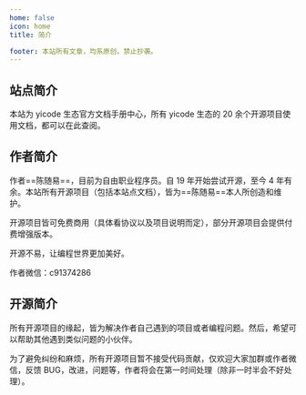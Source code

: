 ```yaml
---
home: false
icon: home
title: 简介

footer: 本站所有文章，均系原创，禁止抄袭。
---
```


## 站点简介

本站为 yicode 生态官方文档手册中心，所有 yicode 生态的 20 余个开源项目使用文档，都可以在此查阅。

## 作者简介

作者==陈随易==，目前为自由职业程序员。自 19 年开始尝试开源，至今 4 年有余。本站所有开源项目（包括本站点文档），皆为==陈随易==本人所创造和维护。

开源项目皆可免费商用（具体看协议以及项目说明而定），部分开源项目会提供付费增强版本。

开源不易，让编程世界更加美好。

作者微信：c91374286

## 开源简介

所有开源项目的缘起，皆为解决作者自己遇到的项目或者编程问题。然后，希望可以帮助其他遇到类似问题的小伙伴。

为了避免纠纷和麻烦，所有开源项目暂不接受代码贡献，仅欢迎大家加群或作者微信，反馈 BUG，改进，问题等，作者将会在第一时间处理（除非一时半会不好处理）。
